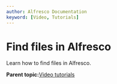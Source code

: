 ```yaml
---
author: Alfresco Documentation
keyword: [Video, Tutorials]
---
```


# Find files in Alfresco

Learn how to find files in Alfresco.

  

**Parent topic:**[Video tutorials](../topics/alfresco-video-tutorials.md)


